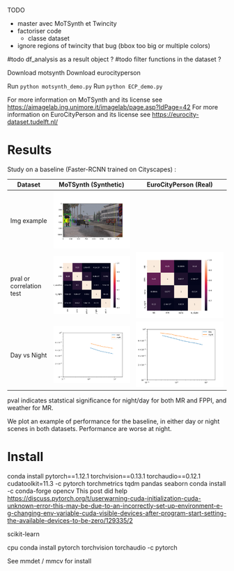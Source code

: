 
TODO
- master avec MoTSynth et Twincity
- factoriser code
  - classe dataset
- ignore regions of twincity that bug (bbox too big or multiple colors)

#todo df_analysis as a result object ?
#todo filter functions in the dataset ?

Download motsynth
Download eurocityperson

Run `python motsynth_demo.py`
Run `python ECP_demo.py`

For more information on MoTSynth and its license see https://aimagelab.ing.unimore.it/imagelab/page.asp?IdPage=42 
For more information on EuroCityPerson and its license see https://eurocity-dataset.tudelft.nl/ 


# Results

Study on a baseline (Faster-RCNN trained on Cityscapes) :

| Dataset                  | MoTSynth (Synthetic)                                                                            | EuroCityPerson (Real)                                                                                                                              |
|--------------------------|-------------------------------------------------------------------------------------------------|----------------------------------------------------------------------------------------------------------------------------------------------------| 
| Img example              | <img src="results/motsynth_img.png" alt="Motsynth example" style="max-width: 150;">             |  |
| pval or correlation test | <img src="results/motsynth_pval.png" alt="Motsynth pval" style="max-width: 150;">               | <img src="results/ecp_pval.png" alt="Eurocityperson pval" style="max-width: 150;">                                                                 |
| Day vs Night             | <img src="results/motsynth_dayvsnight.png" alt="Motsynth day vs night" style="max-width: 150;"> | <img src="results/ecp_dayvsnight.png" alt="Eurocityperson pval" style="max-width: 150;">                                                           |


pval indicates statstical significance for night/day for both MR and FPPI, and weather for MR.

We plot an example of performance for the baseline, in either day or night scenes in both datasets. Performance are worse at night.

# Install
conda install pytorch==1.12.1 torchvision==0.13.1 torchaudio==0.12.1 cudatoolkit=11.3 -c pytorch
torchmetrics
tqdm
pandas
seaborn
conda install -c conda-forge opencv
This post did help https://discuss.pytorch.org/t/userwarning-cuda-initialization-cuda-unknown-error-this-may-be-due-to-an-incorrectly-set-up-environment-e-g-changing-env-variable-cuda-visible-devices-after-program-start-setting-the-available-devices-to-be-zero/129335/2

scikit-learn

cpu conda install pytorch torchvision torchaudio -c pytorch

See mmdet / mmcv for install

